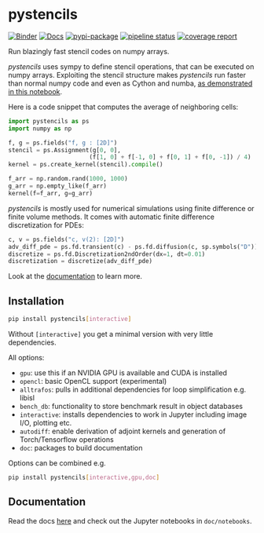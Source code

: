 pystencils
==========

[![Binder](https://mybinder.org/badge_logo.svg)](https://mybinder.org/v2/gh/mabau/pystencils/master?filepath=doc%2Fnotebooks)
[![Docs](https://img.shields.io/badge/read-the_docs-brightgreen.svg)](http://pycodegen.pages.walberla.net/pystencils)
[![pypi-package](https://badge.fury.io/py/pystencils.svg)](https://badge.fury.io/py/pystencils)
[![pipeline status](https://i10git.cs.fau.de/pycodegen/pystencils/badges/master/pipeline.svg)](https://i10git.cs.fau.de/pycodegen/pystencils/commits/master)
[![coverage report](https://i10git.cs.fau.de/pycodegen/pystencils/badges/master/coverage.svg)](http://pycodegen.pages.walberla.net/pystencils/coverage_report)

Run blazingly fast stencil codes on numpy arrays.

*pystencils* uses sympy to define stencil operations, that can be executed on numpy arrays.
Exploiting the stencil structure makes *pystencils* run faster than normal numpy code and even as Cython and numba,
[as demonstrated in this notebook](http://pycodegen.pages.walberla.net/pystencils/notebooks/demo_benchmark.html).


Here is a code snippet that computes the average of neighboring cells:
```python
import pystencils as ps
import numpy as np

f, g = ps.fields("f, g : [2D]")
stencil = ps.Assignment(g[0, 0],
                       (f[1, 0] + f[-1, 0] + f[0, 1] + f[0, -1]) / 4)
kernel = ps.create_kernel(stencil).compile()

f_arr = np.random.rand(1000, 1000)
g_arr = np.empty_like(f_arr)
kernel(f=f_arr, g=g_arr)
```

*pystencils* is mostly used for numerical simulations using finite difference or finite volume methods.
It comes with automatic finite difference discretization for PDEs:

```python
c, v = ps.fields("c, v(2): [2D]")
adv_diff_pde = ps.fd.transient(c) - ps.fd.diffusion(c, sp.symbols("D")) + ps.fd.advection(c, v)
discretize = ps.fd.Discretization2ndOrder(dx=1, dt=0.01)
discretization = discretize(adv_diff_pde)
```

Look at the [documentation](http://pycodegen.pages.walberla.net/pystencils) to learn more.


Installation
------------

```bash
pip install pystencils[interactive]
```

Without `[interactive]` you get a minimal version with very little dependencies.

All options:
-  `gpu`: use this if an NVIDIA GPU is available and CUDA is installed
-  `opencl`: basic OpenCL support (experimental)
- `alltrafos`: pulls in additional dependencies for loop simplification e.g. libisl
- `bench_db`: functionality to store benchmark result in object databases
- `interactive`: installs dependencies to work in Jupyter including image I/O, plotting etc.
- `autodiff`: enable derivation of adjoint kernels and generation of Torch/Tensorflow operations
- `doc`: packages to build documentation

Options can be combined e.g.
```bash
pip install pystencils[interactive,gpu,doc]
```    


Documentation
-------------

Read the docs [here](http://pycodegen.pages.walberla.net/pystencils) and
check out the Jupyter notebooks in `doc/notebooks`.

